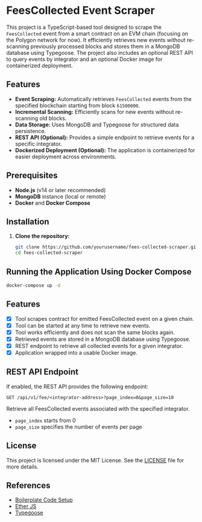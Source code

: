 # FeesCollected Event Scraper

This project is a TypeScript-based tool designed to scrape the `FeesCollected` event from a smart contract on an EVM chain (focusing on the Polygon network for now). It efficiently retrieves new events without re-scanning previously processed blocks and stores them in a MongoDB database using Typegoose. The project also includes an optional REST API to query events by integrator and an optional Docker image for containerized deployment.

## Features

- **Event Scraping:** Automatically retrieves `FeesCollected` events from the specified blockchain starting from block `61500000`.
- **Incremental Scanning:** Efficiently scans for new events without re-scanning old blocks.
- **Data Storage:** Uses MongoDB and Typegoose for structured data persistence.
- **REST API (Optional):** Provides a simple endpoint to retrieve events for a specific integrator.
- **Dockerized Deployment (Optional):** The application is containerized for easier deployment across environments.

## Prerequisites

- **Node.js** (v14 or later recommended)
- **MongoDB** instance (local or remote)
- **Docker** and **Docker Compose**

## Installation

1. **Clone the repository:**
	```bash
	git clone https://github.com/yourusername/fees-collected-scraper.git
	cd fees-collected-scraper
	```

## Running the Application Using Docker Compose
```bash
docker-compose up -d
```

## Features
- [x] Tool scrapes contract for emitted FeesCollected event on a given chain.
- [x] Tool can be started at any time to retrieve new events.
- [x] Tool works efficiently and does not scan the same blocks again.
- [x] Retrieved events are stored in a MongoDB database using Typegoose.
- [x] REST endpoint to retrieve all collected events for a given integrator.
- [x] Application wrapped into a usable Docker image.

## REST API Endpoint
If enabled, the REST API provides the following endpoint:

```
GET /api/v1/fee/<integrator-address>?page_index=0&page_size=10
```
Retrieve all FeesCollected events associated with the specified integrator.
- `page_index` starts from 0
- `page_size` specifies the number of events per page
## License
This project is licensed under the MIT License. See the [LICENSE](LICENSE) file for more details.

## References
- [Boilerplate Code Setup](https://phillcode.hashnode.dev/nodejs-console-app-with-typescript-linting-and-testing)
- [Ether JS](https://docs.ethers.org/v6/)
- [Typegoose](https://typegoose.github.io/)

